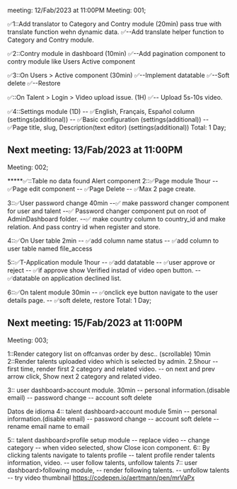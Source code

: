 meeting: 12/Fab/2023 at 11:00PM
Meeting: 001;

✅1::Add translator to Category and Contry module (20min) pass true with translate function wehn dynamic data.
    ✅--Add translate helper function to Category and Contry module.

✅2::Contry module in dashboard (10min)
    ✅--Add pagination component to contry module like Users Active component

✅3::On Users > Active component (30min)
    ✅--Implement datatable
    ✅--Soft delete
    ✅--Restore

✅::On Talent > Login > Video upload issue. (1H)
    ✅-- Upload 5s-10s video.

✅4::Settings module (1D)
    -- ✅English, Français, Español column (settings(additional))
    -- ✅Basic configuration (settings(additional))
    -- ✅Page title, slug, Description(text editor) (settings(additional))
Total: 1 Day;

Next meeting: 13/Fab/2023 at 11:00PM
-----------------------------------------
Meeting: 002;

*****✅::Table no data found Alert component
2::✅Page module 1hour
    -- ✅Page edit component
    -- ✅Page Delete
    -- ✅Max 2 page create.

3::✅User password change 40min
    --✅ make password changer component for user and talent
    --✅ Password changer component put on root of AdminDashboard folder.
    --✅ make country column to country_id and make relation. And pass contry id when register and store.

4::✅On User table 2min
    -- ✅add column name status
    -- ✅add column to user table named file_access

5::✅T-Application module 1hour
    -- ✅add datatable
    -- ✅user approve or reject
    -- ✅if approve show Verified instad of video open button.
    -- ✅datatable on application declined list.

6::✅On talent module 30min
    -- ✅onclick eye button navigate to the user details page.
    -- ✅soft delete, restore
Total: 1 Day;

Next meeting: 15/Fab/2023 at 11:00PM
-----------------------------------------
Meeting: 003;

1::Render category list on offcanvas order by desc.. (scrollable) 10min
2::Render talents uploaded video which is selected by admin. 2.5hour
    -- first time, render first 2 category and related video.
    -- on next and prev arrow click, Show next 2 category and related video.

3:: user dashboard>account module. 30min
    -- personal information.(disable email)
    -- password change
    -- account soft delete


Datos de idioma
4:: talent dashboard>account module 5min
    -- personal information.(disable email)
    -- password change
    -- account soft delete
    -- rename email name to email

5:: talent dashboard>profile setup module
    -- replace video
    -- change category
    -- when video selected, show Close icon component.
6:: By clicking talents navigate to talents profile
    -- talent profile render talents information, video.
    -- user follow talents, unfollow talents
7:: user dashboard>following module,
    -- render following talents.
    -- unfollow talents
    -- try video thumbnail https://codepen.io/aertmann/pen/mrVaPx